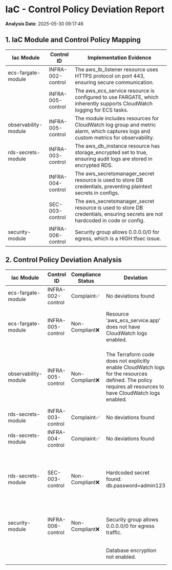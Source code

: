# IaC - Control Policy Deviation Report

**Analysis Date**: 2025-05-30 09:17:46

## 1. IaC Module and Control Policy Mapping

| Iac Module     | Control ID | Implementation Evidence |
|----------------|------------|-------------------------|
| ecs-fargate-module | INFRA-002-control | The aws_lb_listener resource uses HTTPS protocol on port 443, ensuring secure communication. |
|  | INFRA-005-control | The aws_ecs_service resource is configured to use FARGATE, which inherently supports CloudWatch logging for ECS tasks. |
| observability-module | INFRA-005-control | The module includes resources for CloudWatch log group and metric alarm, which captures logs and custom metrics for observability. |
| rds-secrets-module | INFRA-003-control | The aws_db_instance resource has storage_encrypted set to true, ensuring audit logs are stored in encrypted RDS. |
|  | INFRA-004-control | The aws_secretsmanager_secret resource is used to store DB credentials, preventing plaintext secrets in configs. |
|  | SEC-003-control | The aws_secretsmanager_secret resource is used to store DB credentials, ensuring secrets are not hardcoded in code or config. |
| security-module | INFRA-006-control | Security group allows 0.0.0.0/0 for egress, which is a HIGH tfsec issue. |

## 2. Control Policy Deviation Analysis

| Iac Module | Control ID | Compliance Status         | Deviation | Suggestion |
|------------|------------|---------------------------|-----------|------------|
| ecs-fargate-module | INFRA-002-control | Complaint✅ | No deviations found | N/A |
| ecs-fargate-module | INFRA-005-control | Non-Compliant❌ | Resource 'aws_ecs_service.app' does not have CloudWatch logs enabled. | Add configuration to enable CloudWatch logs for the ECS service. |
| observability-module | INFRA-005-control | Non-Compliant❌ | The Terraform code does not explicitly enable CloudWatch logs for the resources defined. The policy requires all resources to have CloudWatch logs enabled. | Ensure that all resources in the Terraform code have CloudWatch logs enabled by adding necessary configurations. |
| rds-secrets-module | INFRA-003-control | Complaint✅ | No deviations found | N/A |
| rds-secrets-module | INFRA-004-control | Complaint✅ | No deviations found | N/A |
| rds-secrets-module | SEC-003-control | Non-Compliant❌ | Hardcoded secret found: db.password=admin123 | Use AWS Secrets Manager to store and retrieve the database password instead of hardcoding it. |
| security-module | INFRA-006-control | Non-Compliant❌ | Security group allows 0.0.0.0/0 for egress traffic. | Restrict egress traffic to specific IP ranges instead of 0.0.0.0/0. |
|  |  |  | Database encryption not enabled. | Enable encryption for the database. |
